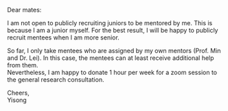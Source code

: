 Dear mates:



I am not open to publicly recruiting juniors to be mentored by me. This is because I am a junior myself. For the best result, I will be happy to publicly recruit mentees when I am more senior.<br>



So far, I only take mentees who are assigned by my own mentors (Prof. Min and Dr. Lei). In this case, the mentees can at least receive additional help from them.<br>Nevertheless, I am happy to donate 1 hour per week for a zoom session to the general research consultation.<br>



Cheers,<br>
Yisong

